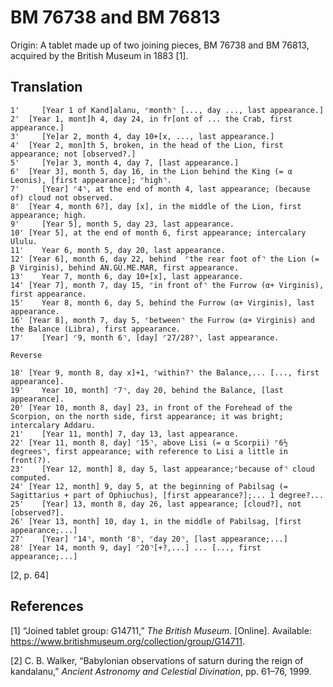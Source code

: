 BM 76738 and BM 76813
=====================

Origin: A tablet made up of two joining pieces, BM 76738 and BM 76813,
acquired by the British Museum in 1883 \[1\].

Translation
-----------

    1'     [Year 1 of Kand]alanu, ⌜month⌝ [..., day ..., last appearance.]
    2'  [Year 1, mont]h 4, day 24, in fr[ont of ... the Crab, first appearance.]
    3'     [Ye]ar 2, month 4, day 10+[x, ..., last appearance.]
    4'  [Year 2, mon]th 5, broken, in the head of the Lion, first appearance; not [observed?.]
    5'     [Ye]ar 3, month 4, day 7, [last appearance.]
    6'  [Year 3], month 5, day 16, in the Lion behind the King (= α Leonis), [first appearance]; ⌜high⌝.
    7'     [Year] ⌜4⌝, at the end of month 4, last appearance; (because of) cloud not observed.
    8'  [Year 4, month 6?], day [x], in the middle of the Lion, first appearance; high.
    9'     [Year 5], month 5, day 23, last appearance.
    10' [Year 5], at the end of month 6, first appearance; intercalary Ululu.
    11'    Year 6, month 5, day 20, last appearance.
    12' [Year 6], month 6, day 22, behind  ⌜the rear foot of⌝ the Lion (= β Virginis), behind AN.GÚ.ME.MAR, first appearance.
    13'    Year 7, month 6, day 10+[x], last appearance.
    14' [Year 7], month 7, day 15, ⌜in front of⌝ the Furrow (α+ Virginis), first appearance.
    15'    Year 8, month 6, day 5, behind the Furrow (α+ Virginis), last appearance.
    16' [Year 8], month 7, day 5, ⌜between⌝ the Furrow (α+ Virginis) and the Balance (Libra), first appearance.
    17'    [Year] ⌜9, month 6⌝, [day] ⌜27/28?⌝, last appearance.

    Reverse

    18' [Year 9, month 8, day x]+1, ⌜within?⌝ the Balance,... [..., first appearance].
    19'    Year 10, month] ⌜7⌝, day 20, behind the Balance, [last appearance].
    20' [Year 10, month 8, day] 23, in front of the Forehead of the Scorpion, on the north side, first appearance; it was bright; intercalary Addaru.
    21'    [Year 11, month] 7, day 13, last appearance.
    22' [Year 11, month 8, day] ⌜15⌝, above Lisi (= α Scorpii) ⌜6½ degrees⌝, first appearance; with reference to Lisi a little in front(?).
    23'    [Year 12, month] 8, day 5, last appearance;⌜because of⌝ cloud computed.
    24' [Year 12, month] 9, day 5, at the beginning of Pabilsag (= Sagittarius + part of Ophiuchus), [first appearance?];... 1 degree?...
    25'    [Year] 13, month 8, day 26, last appearance; [cloud?], not [observed?].
    26' [Year 13, month] 10, day 1, in the middle of Pabilsag, [first appearance;...]
    27'    [Year] ⌜14⌝, month ⌜8⌝, ⌜day 20⌝, [last appearance;...]
    28' [Year 14, month 9, day] ⌜20⌝[+?,...] ... [..., first appearance;...]

\[2, p. 64\]

References
----------

\[1\] “Joined tablet group: G14711,” *The British Museum*. \[Online\].
Available: <https://www.britishmuseum.org/collection/group/G14711>.

\[2\] C. B. Walker, “Babylonian observations of saturn during the reign
of kandalanu,” *Ancient Astronomy and Celestial Divination*, pp. 61–76,
1999.
